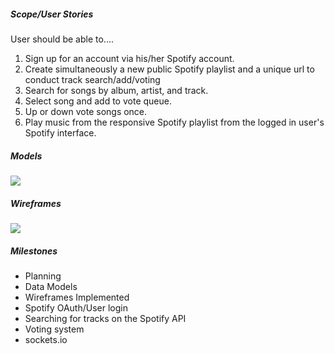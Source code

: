 ##### Scope/User Stories

User should be able to....

1. Sign up for an account via his/her Spotify account.
2. Create simultaneously a new public Spotify playlist and a unique url to conduct track search/add/voting
3. Search for songs by album, artist, and track. 
4. Select song and add to vote queue.
5. Up or down vote songs once.
6. Play music from the responsive Spotify playlist from the logged in user's Spotify interface.




##### Models
![](http://i.imgur.com/6FpWS8z.jpg)

##### Wireframes
![](http://i.imgur.com/zuPv6KN.jpg)
##### Milestones
- Planning
- Data Models
- Wireframes Implemented
- Spotify OAuth/User login
- Searching for tracks on the Spotify API
- Voting system
- sockets.io